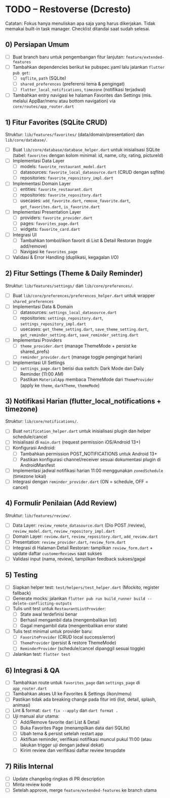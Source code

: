 # TODO – Restoverse (Dcresto)

Catatan: Fokus hanya menuliskan apa saja yang harus dikerjakan. Tidak memakai built-in task manager. Checklist ditandai saat sudah selesai.

## 0) Persiapan Umum
- [ ] Buat branch baru untuk pengembangan fitur lanjutan: `feature/extended-features`
- [ ] Tambahkan dependencies berikut ke pubspec.yaml lalu jalankan `flutter pub get`:
  - [ ] `sqflite`, `path` (SQLite)
  - [ ] `shared_preferences` (preferensi tema & pengingat)
  - [ ] `flutter_local_notifications`, `timezone` (notifikasi terjadwal)
- [ ] Tambahkan entry navigasi ke halaman Favorites dan Settings (mis. melalui AppBar/menu atau bottom navigation) via `core/routes/app_router.dart`

## 1) Fitur Favorites (SQLite CRUD)
Struktur: `lib/features/favorites/` (data/domain/presentation) dan `lib/core/database/`.
- [ ] Buat `lib/core/database/database_helper.dart` untuk inisialisasi SQLite (tabel: `favorites` dengan kolom minimal: id, name, city, rating, pictureId)
- [ ] Implementasi Data Layer
  - [ ] models: `favorite_restaurant_model.dart`
  - [ ] datasources: `favorite_local_datasource.dart` (CRUD dengan sqflite)
  - [ ] repositories: `favorite_repository_impl.dart`
- [ ] Implementasi Domain Layer
  - [ ] entities: `favorite_restaurant.dart`
  - [ ] repositories: `favorite_repository.dart`
  - [ ] usecases: `add_favorite.dart`, `remove_favorite.dart`, `get_favorites.dart`, `is_favorite.dart`
- [ ] Implementasi Presentation Layer
  - [ ] providers: `favorite_provider.dart`
  - [ ] pages: `favorites_page.dart`
  - [ ] widgets: `favorite_card.dart`
- [ ] Integrasi UI
  - [ ] Tambahkan tombol/ikon favorit di List & Detail Restoran (toggle add/remove)
  - [ ] Navigasi ke `favorites_page`
- [ ] Validasi & Error Handling (duplikasi, kegagalan I/O)

## 2) Fitur Settings (Theme & Daily Reminder)
Struktur: `lib/features/settings/` dan `lib/core/preferences/`.
- [ ] Buat `lib/core/preferences/preferences_helper.dart` untuk wrapper `shared_preferences`
- [ ] Implementasi Data & Domain
  - [ ] datasources: `settings_local_datasource.dart`
  - [ ] repositories: `settings_repository.dart`, `settings_repository_impl.dart`
  - [ ] usecases: `get_theme_setting.dart`, `save_theme_setting.dart`, `get_reminder_setting.dart`, `save_reminder_setting.dart`
- [ ] Implementasi Providers
  - [ ] `theme_provider.dart` (manage ThemeMode + persist ke shared_prefs)
  - [ ] `reminder_provider.dart` (manage toggle pengingat harian)
- [ ] Implementasi UI Settings
  - [ ] `settings_page.dart` berisi dua switch: Dark Mode dan Daily Reminder (11:00 AM)
  - [ ] Pastikan `MaterialApp` membaca ThemeMode dari `ThemeProvider` (apply ke `theme`, `darkTheme`, `themeMode`)

## 3) Notifikasi Harian (flutter_local_notifications + timezone)
Struktur: `lib/core/notifications/`.
- [ ] Buat `notification_helper.dart` untuk inisialisasi plugin dan helper schedule/cancel
- [ ] Inisialisasi di `main.dart` (request permission iOS/Android 13+)
- [ ] Konfigurasi Android:
  - [ ] Tambahkan permission POST_NOTIFICATIONS untuk Android 13+
  - [ ] Pastikan konfigurasi channel/receiver sesuai dokumentasi plugin di AndroidManifest
- [ ] Implementasi jadwal notifikasi harian 11:00 menggunakan `zonedSchedule` (timezone lokal)
- [ ] Integrasi dengan `reminder_provider.dart` (ON = schedule, OFF = cancel)

## 4) Formulir Penilaian (Add Review)
Struktur: `lib/features/review/`.
- [ ] Data Layer: `review_remote_datasource.dart` (Dio POST /review), `review_model.dart`, `review_repository_impl.dart`
- [ ] Domain Layer: `review.dart`, `review_repository.dart`, `add_review.dart`
- [ ] Presentation: `review_provider.dart`, `review_form.dart`
- [ ] Integrasi di Halaman Detail Restoran: tampilkan `review_form.dart` + update daftar `customerReviews` saat sukses
- [ ] Validasi input (nama, review), tampilkan feedback sukses/gagal

## 5) Testing
- [ ] Siapkan helper test: `test/helpers/test_helper.dart` (Mockito, register fallback)
- [ ] Generate mocks: jalankan `flutter pub run build_runner build --delete-conflicting-outputs`
- [ ] Tulis unit test untuk `RestaurantListProvider`:
  - [ ] State awal terdefinisi benar
  - [ ] Berhasil mengambil data (mengembalikan list)
  - [ ] Gagal mengambil data (mengembalikan error state)
- [ ] Tulis test minimal untuk provider baru:
  - [ ] `FavoriteProvider` (CRUD local success/error)
  - [ ] `ThemeProvider` (persist & restore ThemeMode)
  - [ ] `ReminderProvider` (schedule/cancel dipanggil sesuai toggle)
- [ ] Jalankan test: `flutter test`

## 6) Integrasi & QA
- [ ] Tambahkan route untuk `favorites_page` dan `settings_page` di `app_router.dart`
- [ ] Tambahkan akses UI ke Favorites & Settings (ikon/menu)
- [ ] Pastikan tidak ada breaking change pada fitur inti (list, detail, splash, animasi)
- [ ] Lint & format: `dart fix --apply` dan `dart format .`
- [ ] Uji manual alur utama:
  - [ ] Add/Remove favorite dari List & Detail
  - [ ] Buka Favorites Page (menampilkan data dari SQLite)
  - [ ] Ubah tema & persist setelah restart app
  - [ ] Aktifkan reminder, verifikasi notifikasi muncul pukul 11:00 (atau lakukan trigger uji dengan jadwal dekat)
  - [ ] Kirim review dan verifikasi daftar review terupdate

## 7) Rilis Internal
- [ ] Update changelog ringkas di PR description
- [ ] Minta review kode
- [ ] Setelah approve, merge `feature/extended-features` ke branch utama